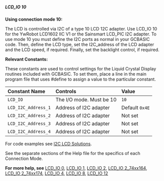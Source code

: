 <div class="section">

<div class="titlepage">

<div>

<div>

##### <span id="lcd_io_10"></span>LCD\_IO 10

</div>

</div>

</div>

<span class="strong">**Using connection mode 10:**</span>

The LCD is controlled via I2C of a type 10 LCD 12C adapter. Use LCD\_IO
10 for the YwRobot LCD1602 IIC V1 or the Sainsmart LCD\_PIC I2C adapter.
To use mode 10 you must define the I2C ports as normal in your GCBASIC
code. Then, define the LCD type, set the I2C\_address of the LCD adapter
and the LCD speed, if required. Finally, set the backlight control, if
required.

<span class="strong">**Relevant Constants:**</span>

These constants are used to control settings for the Liquid Crystal
Display routines included with GCBASIC. To set them, place a line in the
main program file that uses \#define to assign a value to the particular
constant.

<div class="informaltable">

| <span class="strong">**Constant Name**</span> | <span class="strong">**Controls**</span> | <span class="strong">**Value**</span> |
|:----------------------------------------------|:-----------------------------------------|:--------------------------------------|
| `LCD_IO`                                      | The I/O mode. Must be 10                 | `10`                                  |
| `LCD_I2C_Address_1`                           | Address of I2C adapter                   | Default `0x4E`                        |
| `LCD_I2C_Address_2`                           | Address of I2C adapter                   | Not set                               |
| `LCD_I2C_Address_3`                           | Address of I2C adapter                   | Not set                               |
| `LCD_I2C_Address_4`                           | Address of I2C adapter                   | Not set                               |

</div>

For code examples see
<a href="http://github.com/Anobium/Great-Cow-BASIC-Demonstration-Sources/tree/master/LCD_Solutions" class="link">I2C LCD Solutions</a>.

See the separate sections of the Help file for the specifics of each
Connection Mode.

<span class="strong">**For more help, see**</span>
<a href="lcd_io_0" class="link" title="LCD_IO 0">LCD_IO 0</a>,
<a href="lcd_io_1" class="link" title="LCD_IO 1">LCD_IO 1</a>,
<a href="lcd_io_2" class="link" title="LCD_IO 2">LCD_IO 2</a>,
<a href="lcd_io_2_74xx164" class="link" title="LCD_IO 2_74xx164">LCD_IO 2_74xx164</a>,
<a href="lcd_io_2_74xx174" class="link" title="LCD_IO 2_74xx174">LCD_IO 2_74xx174</a>,
<a href="lcd_io_4" class="link" title="LCD_IO 4">LCD_IO 4</a>,
<a href="lcd_io_8" class="link" title="LCD_IO 8">LCD_IO 8</a>,
<a href="lcd_io_12" class="link" title="LCD_IO 12">LCD_IO 12</a>

</div>
